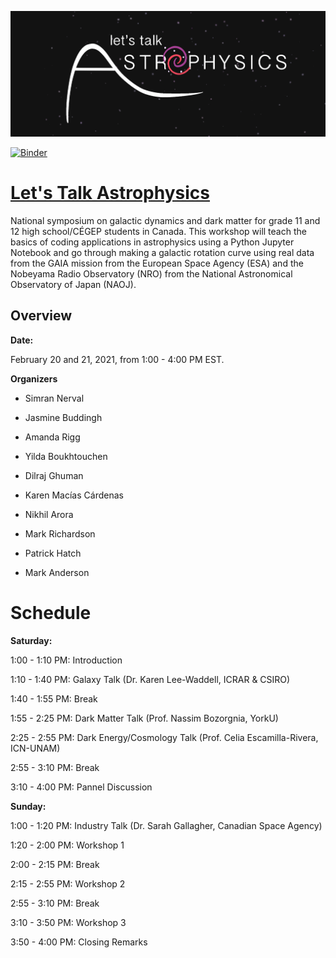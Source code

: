 ![alt text](https://github.com/LTSQueens/Let-s-Talk-Astrophysics/blob/main/Organization/logo-cropped.png?raw=true)

[![Binder](https://mybinder.org/badge_logo.svg)](https://mybinder.org/v2/gh/LTSQueens/Let-s-Talk-Astrophysics/main)

# [Let's Talk Astrophysics](https://www.queensu.ca/physics/ideas-initiative/lets-talk-astrophysics)

National symposium on galactic dynamics and dark matter for grade 11 and 12 high school/CÉGEP students in Canada. This workshop will teach the basics of coding applications in astrophysics using a Python Jupyter Notebook and go through making a galactic rotation curve using real data from the GAIA mission from the European Space Agency (ESA) and the Nobeyama Radio Observatory (NRO) from the National Astronomical Observatory of Japan (NAOJ).


## Overview

**Date:**

February 20 and 21, 2021, from 1:00 - 4:00 PM EST.

**Organizers**

* Simran Nerval

* Jasmine Buddingh

* Amanda Rigg

* Yilda Boukhtouchen

* Dilraj Ghuman

* Karen Macías Cárdenas

* Nikhil Arora

* Mark Richardson

* Patrick Hatch

* Mark Anderson

# Schedule

**Saturday:** 

1:00 - 1:10 PM: Introduction

1:10 - 1:40 PM: Galaxy Talk (Dr. Karen Lee-Waddell, ICRAR & CSIRO)

1:40 - 1:55 PM: Break

1:55 - 2:25 PM: Dark Matter Talk (Prof. Nassim Bozorgnia, YorkU)

2:25 - 2:55 PM: Dark Energy/Cosmology Talk (Prof. Celia Escamilla-Rivera, ICN-UNAM)

2:55 - 3:10 PM: Break

3:10 - 4:00 PM: Pannel Discussion 

**Sunday:**

1:00 - 1:20 PM: Industry Talk (Dr. Sarah Gallagher, Canadian Space Agency)

1:20 - 2:00 PM: Workshop 1

2:00 - 2:15 PM: Break

2:15 - 2:55 PM: Workshop 2

2:55 - 3:10 PM: Break

3:10 - 3:50 PM: Workshop 3

3:50 - 4:00 PM: Closing Remarks
